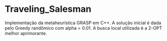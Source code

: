 # Traveling_Salesman
 Implementação da metaheurística GRASP em C++. A solução inicial é dada pelo Greedy randômico com alpha = 0.01. A busca local utilizada é a 2-OPT melhor aprimorante.

